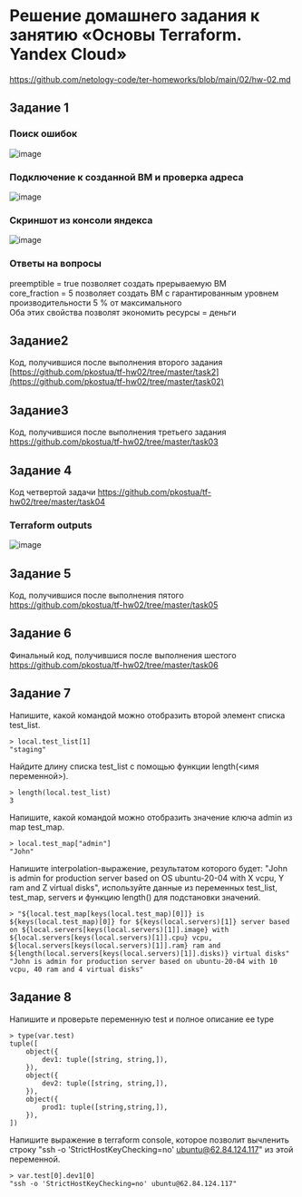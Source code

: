 # Решение домашнего задания к занятию «Основы Terraform. Yandex Cloud»
https://github.com/netology-code/ter-homeworks/blob/main/02/hw-02.md
## Задание 1
### Поиск ошибок
![image](https://github.com/user-attachments/assets/bfbf0af2-142a-46b7-b98c-7d1ebc5b2d81)
### Подключение к созданной ВМ и проверка адреса
![image](https://github.com/user-attachments/assets/46c47039-7001-4f1e-84b6-d6b278a79195)
### Скриншот из консоли яндекса
![image](https://github.com/user-attachments/assets/80709062-534f-4bbf-aa3f-581c49f534d3)
### Ответы на вопросы
preemptible = true позволяет создать прерываемую ВМ  
core_fraction = 5 позволяет создать ВМ с гарантированным уровнем производительности 5 % от максимального  
Оба этих свойства позволят экономить ресурсы = деньги  
## Задание2
Код, получившися после выполнения второго задания [https://github.com/pkostua/tf-hw02/tree/master/task2](https://github.com/pkostua/tf-hw02/tree/master/task02)
## Задание3
Код, получившися после выполнения третьего задания
https://github.com/pkostua/tf-hw02/tree/master/task03
## Задание 4
Код четвертой задачи https://github.com/pkostua/tf-hw02/tree/master/task04
### Terraform outputs
![image](https://github.com/user-attachments/assets/83aa6c96-bd11-4d2e-b9f5-a14def0096c5)
## Задание 5
Код, получившися после выполнения пятого https://github.com/pkostua/tf-hw02/tree/master/task05
## Задание 6
Финальный код, получившися после выполнения шестого https://github.com/pkostua/tf-hw02/tree/master/task06
## Задание 7
Напишите, какой командой можно отобразить второй элемент списка test_list.  
```
> local.test_list[1]
"staging"
```
Найдите длину списка test_list с помощью функции length(<имя переменной>).  
```
> length(local.test_list)
3
```
Напишите, какой командой можно отобразить значение ключа admin из map test_map.  
```
> local.test_map["admin"]
"John"
```
Напишите interpolation-выражение, результатом которого будет: "John is admin for production server based on OS ubuntu-20-04 with X vcpu, Y ram and Z virtual disks", используйте данные из переменных test_list, test_map, servers и функцию length() для подстановки значений.
```
> "${local.test_map[keys(local.test_map)[0]]} is ${keys(local.test_map)[0]} for ${keys(local.servers)[1]} server based on ${local.servers[keys(local.servers)[1]].image} with ${local.servers[keys(local.servers)[1]].cpu} vcpu, ${local.servers[keys(local.servers)[1]].ram} ram and ${length(local.servers[keys(local.servers)[1]].disks)} virtual disks"
"John is admin for production server based on ubuntu-20-04 with 10 vcpu, 40 ram and 4 virtual disks"
```
## Задание 8
Напишите и проверьте переменную test и полное описание ее type
```
> type(var.test)
tuple([
    object({
        dev1: tuple([string, string,]),
    }),
    object({
        dev2: tuple([string, string,]),
    }),
    object({
        prod1: tuple([string,string,]),
    }),
])
```
Напишите выражение в terraform console, которое позволит вычленить строку "ssh -o 'StrictHostKeyChecking=no' ubuntu@62.84.124.117" из этой переменной.  
```
> var.test[0].dev1[0]
"ssh -o 'StrictHostKeyChecking=no' ubuntu@62.84.124.117"
```
